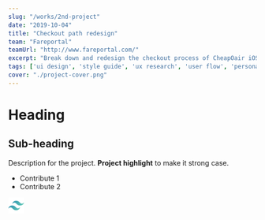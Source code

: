 ```yaml
---
slug: "/works/2nd-project"
date: "2019-10-04"
title: "Checkout path redesign"
team: "Fareportal"
teamUrl: "http://www.fareportal.com/"
excerpt: "Break down and redesign the checkout process of CheapOair iOS native application to reduce the 'abandon cart' scenario"
tags: ['ui design', 'style guide', 'ux research', 'user flow', 'persona', 'wireframe', 'prototype', 'interaction', 'ios HIG']
cover: "./project-cover.png"
---
```


# Heading

## Sub-heading

Description for the project.
**Project highlight** to make it strong case.

* Contribute 1
* Contribute 2

![Image test](./tailwind-icon.png)
